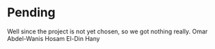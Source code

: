 # Pending
Well since the project is not yet chosen, so we got nothing really.
Omar Abdel-Wanis
Hosam El-Din Hany